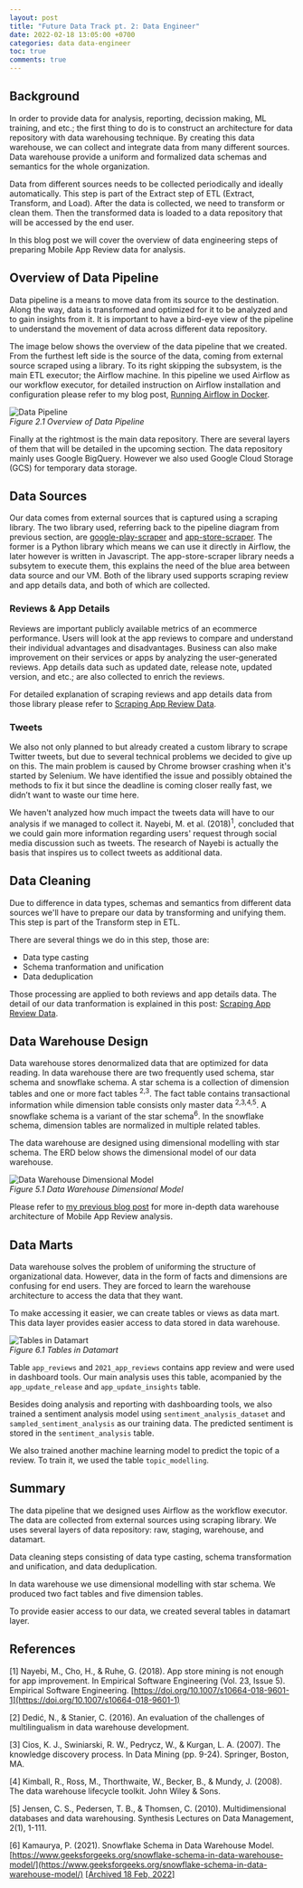 ```yaml
---
layout: post
title: "Future Data Track pt. 2: Data Engineer"
date: 2022-02-18 13:05:00 +0700
categories: data data-engineer
toc: true
comments: true
---
```

## Background
In order to provide data for analysis, reporting, decission making, ML training, and etc.; the first thing to do is to construct an architecture for data repository with data warehousing technique. By creating this data warehouse, we can collect and integrate data from many different sources. Data warehouse provide a uniform and formalized data schemas and semantics for the whole organization.

Data from different sources needs to be collected periodically and ideally automatically. This step is part of the Extract step of ETL (Extract, Transform, and Load). After the data is collected, we need to transform or clean them. Then the transformed data is loaded to a data repository that will be accessed by the end user. 

In this blog post we will cover the overview of data engineering steps of preparing Mobile App Review data for analysis.

## Overview of Data Pipeline
Data pipeline is a means to move data from its source to the destination. Along the way, data is transformed and optimized for it to be analyzed and to gain insights from it. It is important to have a bird-eye view of the pipeline to understand the movement of data across different data repository.

The image below shows the overview of the data pipeline that we created. From the furthest left side is the source of the data, coming from external source scraped using a library. To its right skipping the subsystem, is the main ETL executor; the Airflow machine. In this pipeline we used Airflow as our workflow executor, for detailed instruction on Airflow installation and configuration please refer to my blog post, [Running Airflow in Docker][my-airflow-docker].

![Data Pipeline](https://storage.googleapis.com/dionricky-blog/2022-02-18-future-data-track-part-2-de/pipeline.png)
<br>*Figure 2.1 Overview of Data Pipeline*

Finally at the rightmost is the main data repository. There are several layers of them that will be detailed in the upcoming section. The data repository mainly uses Google BigQuery. However we also used Google Cloud Storage (GCS) for temporary data storage.

## Data Sources
Our data comes from external sources that is captured using a scraping library. The two library used, referring back to the pipeline diagram from previous section, are [google-play-scraper][google-play-scraper] and [app-store-scraper][app-store-scraper]. The former is a Python library which means we can use it directly in Airflow, the later however is written in Javascript. The app-store-scraper library needs a subsytem to execute them, this explains the need of the blue area between data source and our VM. Both of the library used supports scraping review and app details data, and both of which are collected.

### Reviews & App Details
Reviews are important publicly available metrics of an ecommerce performance. Users will look at the app reviews to compare and understand their individual advantages and disadvantages. Business can also make improvement on their services or apps by analyzing the user-generated reviews. App details data such as updated date, release note, updated version, and etc.; are also collected to enrich the reviews.

For detailed explanation of scraping reviews and app details data from those library please refer to [Scraping App Review Data][my-scraping].

### Tweets
We also not only planned to but already created a custom library to scrape Twitter tweets, but due to several technical problems we decided to give up on this. The main problem is caused by Chrome browser crashing when it's started by Selenium. We have identified the issue and possibly obtained the methods to fix it but since the deadline is coming closer really fast, we didn’t want to waste our time here.

We haven't analyzed how much impact the tweets data will have to our analysis if we managed to collect it. Nayebi, M. et al. (2018)<sup>1</sup>, concluded that we could gain more information regarding users' request through social media discussion such as tweets. The research of Nayebi is actually the basis that inspires us to collect tweets as additional data.

## Data Cleaning
Due to difference in data types, schemas and semantics from different data sources we'll have to prepare our data by transforming and unifying them. This step is part of the Transform step in ETL.

There are several things we do in this step, those are:
- Data type casting
- Schema tranformation and unification
- Data deduplication

Those processing are applied to both reviews and app details data. The detail of our data tranformation is explained in this post: [Scraping App Review Data][my-scraping].

## Data Warehouse Design
Data warehouse stores denormalized data that are optimized for data reading. In data warehouse there are two frequently used schema, star schema and snowflake schema. A star schema is a collection of dimension tables and one or more fact tables <sup>2,3</sup>. The fact table contains transactional information while dimension table consists only master data <sup>2,3,4,5</sup>. A snowflake schema is a variant of the star schema<sup>6</sup>. In the snowflake schema, dimension tables are normalized in multiple related tables.

The data warehouse are designed using dimensional modelling with star schema. The ERD below shows the dimensional model of our data warehouse.

![Data Warehouse Dimensional Model](https://storage.googleapis.com/dionricky-blog/2022-02-05-data-warehouse-arch-for-review/sapporo_warehouse_20220205.png)
<br>*Figure 5.1 Data Warehouse Dimensional Model*

Please refer to [my previous blog post][my-dw-arch] for more in-depth data warehouse architecture of Mobile App Review analysis.

## Data Marts
Data warehouse solves the problem of uniforming the structure of organizational data. However, data in the form of facts and dimensions are confusing for end users. They are forced to learn the warehouse architecture to access the data that they want.

To make accessing it easier, we can create tables or views as data mart. This data layer provides easier access to data stored in data warehouse.

![Tables in Datamart](https://storage.googleapis.com/dionricky-blog/2022-02-05-data-warehouse-arch-for-review/sapporo_mart_20220218.png)
<br>*Figure 6.1 Tables in Datamart*

Table `app_reviews` and `2021_app_reviews` contains app review and were used in dashboard tools. Our main analysis uses this table, acompanied by the `app_update_release` and `app_update_insights` table.

Besides doing analysis and reporting with dashboarding tools, we also trained a sentiment analysis model using `sentiment_analysis_dataset` and `sampled_sentiment_analysis` as our training data. The predicted sentiment is stored in the `sentiment_analysis` table.

We also trained another machine learning model to predict the topic of a review. To train it, we used the table `topic_modelling`.

## Summary
The data pipeline that we designed uses Airflow as the workflow executor. The data are collected from external sources using scraping library. We uses several layers of data repository: raw, staging, warehouse, and datamart.

Data cleaning steps consisting of data type casting, schema transformation and unification, and data deduplication.

In data warehouse we use dimensional modelling with star schema. We produced two fact tables and five dimension tables.

To provide easier access to our data, we created several tables in datamart layer.

## References
\[1\] Nayebi, M., Cho, H., & Ruhe, G. (2018). App store mining is not enough for app improvement. In Empirical Software Engineering (Vol. 23, Issue 5). Empirical Software Engineering. [https://doi.org/10.1007/s10664-018-9601-1](https://doi.org/10.1007/s10664-018-9601-1)

\[2\] Dedić, N., & Stanier, C. (2016). An evaluation of the challenges of multilingualism in data warehouse development.

\[3\] Cios, K. J., Swiniarski, R. W., Pedrycz, W., & Kurgan, L. A. (2007). The knowledge discovery process. In Data Mining (pp. 9-24). Springer, Boston, MA.

\[4\] Kimball, R., Ross, M., Thorthwaite, W., Becker, B., & Mundy, J. (2008). The data warehouse lifecycle toolkit. John Wiley & Sons.

\[5\] Jensen, C. S., Pedersen, T. B., & Thomsen, C. (2010). Multidimensional databases and data warehousing. Synthesis Lectures on Data Management, 2(1), 1-111.

\[6\] Kamaurya, P. (2021). Snowflake Schema in Data Warehouse Model. [https://www.geeksforgeeks.org/snowflake-schema-in-data-warehouse-model/](https://www.geeksforgeeks.org/snowflake-schema-in-data-warehouse-model/) [\[Archived 18 Feb, 2022\]](https://web.archive.org/web/20220218063817/https://www.geeksforgeeks.org/snowflake-schema-in-data-warehouse-model/)

[my-airflow-docker]: https://dionricky.com/tech/data-engineer/2022/01/09/running-airflow-in-docker.html

[my-scraping]: https://dionricky.com/data/data-engineer/2022/02/01/scraping-and-preparing-app-review-data.html

[my-dw-arch]: https://dionricky.com/data/data-engineer/2022/02/05/data-warehouse-arch-for-review.html

[google-play-scraper]: https://github.com/JoMingyu/google-play-scraper/

[app-store-scraper]: https://github.com/facundoolano/app-store-scraper